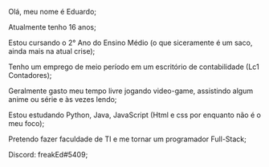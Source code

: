 Olá, meu nome é Eduardo;

Atualmente tenho 16 anos;

Estou cursando o 2° Ano do Ensino Médio (o que siceramente é um saco, ainda mais na atual crise);

Tenho um emprego de meio período em um escritório de contabilidade (Lc1 Contadores);

Geralmente gasto meu tempo livre jogando video-game, assistindo algum anime ou série e às vezes lendo;

Estou estudando Python, Java, JavaScript (Html e css por enquanto não é o meu foco);

Pretendo fazer faculdade de TI e me tornar um programador Full-Stack;

Discord: freakEd#5409;
